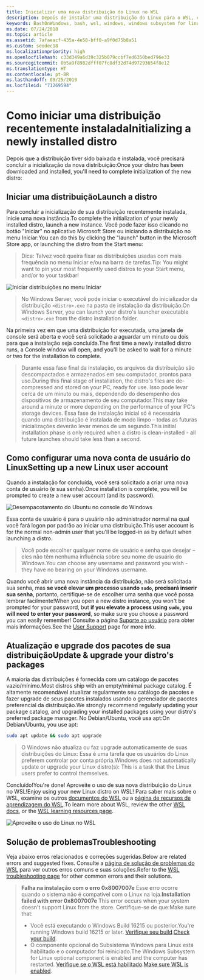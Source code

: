```yaml
---
title: Inicializar uma nova distribuição do Linux no WSL
description: Depois de instalar uma distribuição do Linux para o WSL, conclua a inicialização seguindo estas etapas simples
keywords: BashOnWindows, bash, wsl, windows, windows subsystem for linux, windowssubsystem, ubuntu, debian, suse, windows 10
ms.date: 07/24/2018
ms.topic: article
ms.assetid: 7afaeacf-435a-4e58-bff0-a9f0d75b8a51
ms.custom: seodec18
ms.localizationpriority: high
ms.openlocfilehash: c33d349a6d39c325b079ccbf7ed6350bed796e33
ms.sourcegitcommit: 0b5a9f8982dfff07fc8df32d74d97293654f8e12
ms.translationtype: HT
ms.contentlocale: pt-BR
ms.lasthandoff: 09/25/2019
ms.locfileid: "71269594"
---
```

# <a name="initializing-a-newly-installed-distro"></a><span data-ttu-id="e9dc2-104">Como iniciar uma distribuição recentemente instalada</span><span class="sxs-lookup"><span data-stu-id="e9dc2-104">Initializing a newly installed distro</span></span>
<span data-ttu-id="e9dc2-105">Depois que a distribuição tiver sido baixada e instalada, você precisará concluir a inicialização da nova distribuição:</span><span class="sxs-lookup"><span data-stu-id="e9dc2-105">Once your distro has been downloaded and installed, you'll need to complete initialization of the new distro:</span></span>

## <a name="launch-a-distro"></a><span data-ttu-id="e9dc2-106">Iniciar uma distribuição</span><span class="sxs-lookup"><span data-stu-id="e9dc2-106">Launch a distro</span></span>
<span data-ttu-id="e9dc2-107">Para concluir a inicialização de sua distribuição recentemente instalada, inicie uma nova instância.</span><span class="sxs-lookup"><span data-stu-id="e9dc2-107">To complete the initialization of your newly installed distro, launch a new instance.</span></span> <span data-ttu-id="e9dc2-108">Você pode fazer isso clicando no botão "Iniciar" no aplicativo Microsoft Store ou iniciando a distribuição no menu Iniciar:</span><span class="sxs-lookup"><span data-stu-id="e9dc2-108">You can do this by clicking the "launch" button in the Microsoft Store app, or launching the distro from the Start menu:</span></span>

> <span data-ttu-id="e9dc2-109">Dica: Talvez você queira fixar as distribuições usadas com mais frequência no menu Iniciar e/ou na barra de tarefas.</span><span class="sxs-lookup"><span data-stu-id="e9dc2-109">Tip: You might want to pin your most frequently used distros to your Start menu, and/or to your taskbar!</span></span>

![Iniciar distribuições no menu Iniciar](media/start-menu.png)

> <span data-ttu-id="e9dc2-111">No Windows Server, você pode iniciar o executável do inicializador da distribuição `<distro>.exe` na pasta de instalação da distribuição.</span><span class="sxs-lookup"><span data-stu-id="e9dc2-111">On Windows Server, you can launch your distro's launcher executable `<distro>.exe` from the distro installation folder.</span></span>

<span data-ttu-id="e9dc2-112">Na primeira vez em que uma distribuição for executada, uma janela de console será aberta e você será solicitado a aguardar um minuto ou dois para que a instalação seja concluída.</span><span class="sxs-lookup"><span data-stu-id="e9dc2-112">The first time a newly installed distro runs, a Console window will open, and you'll be asked to wait for a minute or two for the installation to complete.</span></span>

> <span data-ttu-id="e9dc2-113">Durante essa fase final da instalação, os arquivos da distribuição são descompactados e armazenados em seu computador, prontos para uso.</span><span class="sxs-lookup"><span data-stu-id="e9dc2-113">During this final stage of installation, the distro's files are de-compressed and stored on your PC, ready for use.</span></span> <span data-ttu-id="e9dc2-114">Isso pode levar cerca de um minuto ou mais, dependendo do desempenho dos dispositivos de armazenamento de seu computador.</span><span class="sxs-lookup"><span data-stu-id="e9dc2-114">This may take around a minute or more depending on the performance of your PC's storage devices.</span></span> <span data-ttu-id="e9dc2-115">Essa fase de instalação inicial só é necessária quando uma distribuição é instalada de modo limpo – todas as futuras inicializações deverão levar menos de um segundo.</span><span class="sxs-lookup"><span data-stu-id="e9dc2-115">This initial installation phase is only required when a distro is clean-installed - all future launches should take less than a second.</span></span>

## <a name="setting-up-a-new-linux-user-account"></a><span data-ttu-id="e9dc2-116">Como configurar uma nova conta de usuário do Linux</span><span class="sxs-lookup"><span data-stu-id="e9dc2-116">Setting up a new Linux user account</span></span>

<span data-ttu-id="e9dc2-117">Quando a instalação for concluída, você será solicitado a criar uma nova conta de usuário (e sua senha).</span><span class="sxs-lookup"><span data-stu-id="e9dc2-117">Once installation is complete, you will be prompted to create a new user account (and its password).</span></span> 

![Desempacotamento do Ubuntu no console do Windows](media/UbuntuInstall.png)

<span data-ttu-id="e9dc2-119">Essa conta de usuário é para o usuário não administrador normal na qual você fará logon por padrão ao iniciar uma distribuição.</span><span class="sxs-lookup"><span data-stu-id="e9dc2-119">This user account is for the normal non-admin user that you'll be logged-in as by default when launching a distro.</span></span>

> <span data-ttu-id="e9dc2-120">Você pode escolher qualquer nome de usuário e senha que desejar – eles não têm nenhuma influência sobre seu nome de usuário do Windows.</span><span class="sxs-lookup"><span data-stu-id="e9dc2-120">You can choose any username and password you wish - they have no bearing on your Windows username.</span></span> 

<span data-ttu-id="e9dc2-121">Quando você abrir uma nova instância da distribuição, não será solicitada sua senha, mas **se você elevar um processo usando `sudo`, precisará inserir sua senha**, portanto, certifique-se de escolher uma senha que você possa lembrar facilmente!</span><span class="sxs-lookup"><span data-stu-id="e9dc2-121">When you open a new distro instance, you won't be prompted for your password, but **if you elevate a process using `sudo`, you will need to enter your password**, so make sure you choose a password you can easily remember!</span></span> <span data-ttu-id="e9dc2-122">Consulte a página [Suporte ao usuário](user-support.md) para obter mais informações.</span><span class="sxs-lookup"><span data-stu-id="e9dc2-122">See the [User Support](user-support.md) page for more info.</span></span>

## <a name="update--upgrade-your-distros-packages"></a><span data-ttu-id="e9dc2-123">Atualização e upgrade dos pacotes de sua distribuição</span><span class="sxs-lookup"><span data-stu-id="e9dc2-123">Update & upgrade your distro's packages</span></span>

<span data-ttu-id="e9dc2-124">A maioria das distribuições é fornecida com um catálogo de pacotes vazio/mínimo.</span><span class="sxs-lookup"><span data-stu-id="e9dc2-124">Most distros ship with an empty/minimal package catalog.</span></span> <span data-ttu-id="e9dc2-125">É altamente recomendável atualizar regularmente seu catálogo de pacotes e fazer upgrade de seus pacotes instalados usando o gerenciador de pacotes preferencial da distribuição.</span><span class="sxs-lookup"><span data-stu-id="e9dc2-125">We strongly recommend regularly updating your package catalog, and upgrading your installed packages using your distro's preferred package manager.</span></span> <span data-ttu-id="e9dc2-126">No Debian/Ubuntu, você usa apt:</span><span class="sxs-lookup"><span data-stu-id="e9dc2-126">On Debian/Ubuntu, you use apt:</span></span>

```bash
sudo apt update && sudo apt upgrade
```

> <span data-ttu-id="e9dc2-127">O Windows não atualiza ou faz upgrade automaticamente de suas distribuições do Linux: Essa é uma tarefa que os usuários do Linux preferem controlar por conta própria.</span><span class="sxs-lookup"><span data-stu-id="e9dc2-127">Windows does not automatically update or upgrade your Linux distro(s): This is a task that the Linux users prefer to control themselves.</span></span>

<span data-ttu-id="e9dc2-128">Concluído!</span><span class="sxs-lookup"><span data-stu-id="e9dc2-128">You're done!</span></span> <span data-ttu-id="e9dc2-129">Aproveite o uso de sua nova distribuição do Linux no WSL!</span><span class="sxs-lookup"><span data-stu-id="e9dc2-129">Enjoy using your new Linux distro on WSL!</span></span> <span data-ttu-id="e9dc2-130">Para saber mais sobre o WSL, examine os outros [documentos do WSL](https://aka.ms/wsldocs) ou a [página de recursos de aprendizagem do WSL](https://aka.ms/learnwsl).</span><span class="sxs-lookup"><span data-stu-id="e9dc2-130">To learn more about WSL, review the other [WSL docs](https://aka.ms/wsldocs), or the [WSL learning resources page](https://aka.ms/learnwsl).</span></span>

![Aproveite o uso do Linux no WSL](media/linux-on-wsl.png)

## <a name="troubleshooting"></a><span data-ttu-id="e9dc2-132">Solução de problemas</span><span class="sxs-lookup"><span data-stu-id="e9dc2-132">Troubleshooting</span></span>

<span data-ttu-id="e9dc2-133">Veja abaixo erros relacionados e correções sugeridas.</span><span class="sxs-lookup"><span data-stu-id="e9dc2-133">Below are related errors and suggested fixes.</span></span> <span data-ttu-id="e9dc2-134">Consulte a [página de solução de problemas do WSL](troubleshooting.md) para ver outros erros comuns e suas soluções.</span><span class="sxs-lookup"><span data-stu-id="e9dc2-134">Refer to the [WSL troubleshooting page](troubleshooting.md) for other common errors and their solutions.</span></span>

> <span data-ttu-id="e9dc2-135">**Falha na instalação com o erro 0x8007007e** Esse erro ocorre quando o sistema não é compatível com o Linux na loja.</span><span class="sxs-lookup"><span data-stu-id="e9dc2-135">**Installation failed with error 0x8007007e** This error occurs when your system doesn't support Linux from the store.</span></span>  <span data-ttu-id="e9dc2-136">Certifique-se de que:</span><span class="sxs-lookup"><span data-stu-id="e9dc2-136">Make sure that:</span></span>
> * <span data-ttu-id="e9dc2-137">Você está executando o Windows Build 16215 ou posterior.</span><span class="sxs-lookup"><span data-stu-id="e9dc2-137">You're running Windows build 16215 or later.</span></span> <span data-ttu-id="e9dc2-138">[Verifique seu build](troubleshooting.md#check-your-build-number).</span><span class="sxs-lookup"><span data-stu-id="e9dc2-138">[Check your build](troubleshooting.md#check-your-build-number).</span></span>
> * <span data-ttu-id="e9dc2-139">O componente opcional do Subsistema Windows para Linux está habilitado e o computador foi reiniciado.</span><span class="sxs-lookup"><span data-stu-id="e9dc2-139">The Windows Subsystem for Linux optional component is enabled and the computer has restarted.</span></span>  <span data-ttu-id="e9dc2-140">[Verifique se o WSL está habilitado](troubleshooting.md#confirm-wsl-is-enabled).</span><span class="sxs-lookup"><span data-stu-id="e9dc2-140">[Make sure WSL is enabled](troubleshooting.md#confirm-wsl-is-enabled).</span></span>
